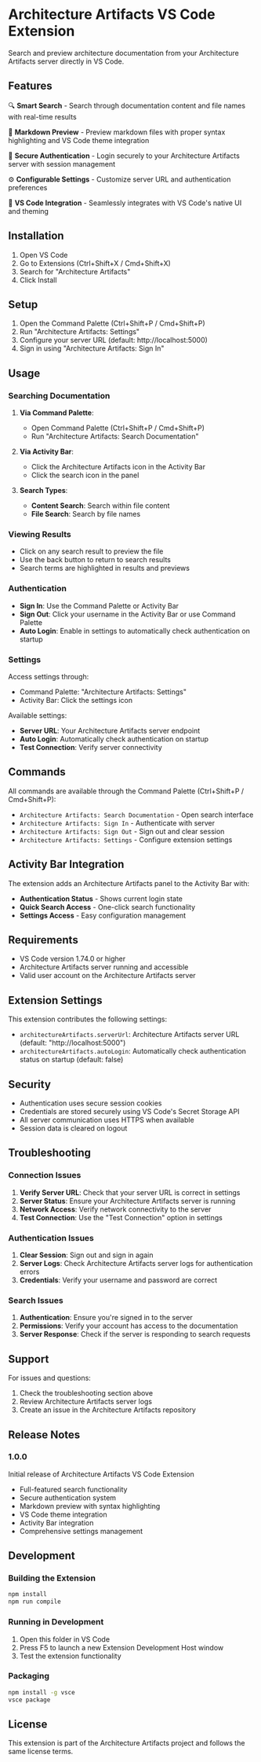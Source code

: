 # Architecture Artifacts VS Code Extension

Search and preview architecture documentation from your Architecture Artifacts server directly in VS Code.

## Features

🔍 **Smart Search** - Search through documentation content and file names with real-time results

📖 **Markdown Preview** - Preview markdown files with proper syntax highlighting and VS Code theme integration

🔐 **Secure Authentication** - Login securely to your Architecture Artifacts server with session management

⚙️ **Configurable Settings** - Customize server URL and authentication preferences

🎨 **VS Code Integration** - Seamlessly integrates with VS Code's native UI and theming

## Installation

1. Open VS Code
2. Go to Extensions (Ctrl+Shift+X / Cmd+Shift+X)
3. Search for "Architecture Artifacts"
4. Click Install

## Setup

1. Open the Command Palette (Ctrl+Shift+P / Cmd+Shift+P)
2. Run "Architecture Artifacts: Settings"
3. Configure your server URL (default: http://localhost:5000)
4. Sign in using "Architecture Artifacts: Sign In"

## Usage

### Searching Documentation

1. **Via Command Palette**: 
   - Open Command Palette (Ctrl+Shift+P / Cmd+Shift+P)
   - Run "Architecture Artifacts: Search Documentation"

2. **Via Activity Bar**:
   - Click the Architecture Artifacts icon in the Activity Bar
   - Click the search icon in the panel

3. **Search Types**:
   - **Content Search**: Search within file content
   - **File Search**: Search by file names

### Viewing Results

- Click on any search result to preview the file
- Use the back button to return to search results
- Search terms are highlighted in results and previews

### Authentication

- **Sign In**: Use the Command Palette or Activity Bar
- **Sign Out**: Click your username in the Activity Bar or use Command Palette
- **Auto Login**: Enable in settings to automatically check authentication on startup

### Settings

Access settings through:
- Command Palette: "Architecture Artifacts: Settings"
- Activity Bar: Click the settings icon

Available settings:
- **Server URL**: Your Architecture Artifacts server endpoint
- **Auto Login**: Automatically check authentication on startup
- **Test Connection**: Verify server connectivity

## Commands

All commands are available through the Command Palette (Ctrl+Shift+P / Cmd+Shift+P):

- `Architecture Artifacts: Search Documentation` - Open search interface
- `Architecture Artifacts: Sign In` - Authenticate with server
- `Architecture Artifacts: Sign Out` - Sign out and clear session
- `Architecture Artifacts: Settings` - Configure extension settings

## Activity Bar Integration

The extension adds an Architecture Artifacts panel to the Activity Bar with:

- **Authentication Status** - Shows current login state
- **Quick Search Access** - One-click search functionality
- **Settings Access** - Easy configuration management

## Requirements

- VS Code version 1.74.0 or higher
- Architecture Artifacts server running and accessible
- Valid user account on the Architecture Artifacts server

## Extension Settings

This extension contributes the following settings:

- `architectureArtifacts.serverUrl`: Architecture Artifacts server URL (default: "http://localhost:5000")
- `architectureArtifacts.autoLogin`: Automatically check authentication status on startup (default: false)

## Security

- Authentication uses secure session cookies
- Credentials are stored securely using VS Code's Secret Storage API
- All server communication uses HTTPS when available
- Session data is cleared on logout

## Troubleshooting

### Connection Issues

1. **Verify Server URL**: Check that your server URL is correct in settings
2. **Server Status**: Ensure your Architecture Artifacts server is running
3. **Network Access**: Verify network connectivity to the server
4. **Test Connection**: Use the "Test Connection" option in settings

### Authentication Issues

1. **Clear Session**: Sign out and sign in again
2. **Server Logs**: Check Architecture Artifacts server logs for authentication errors
3. **Credentials**: Verify your username and password are correct

### Search Issues

1. **Authentication**: Ensure you're signed in to the server
2. **Permissions**: Verify your account has access to the documentation
3. **Server Response**: Check if the server is responding to search requests

## Support

For issues and questions:

1. Check the troubleshooting section above
2. Review Architecture Artifacts server logs
3. Create an issue in the Architecture Artifacts repository

## Release Notes

### 1.0.0

Initial release of Architecture Artifacts VS Code Extension

- Full-featured search functionality
- Secure authentication system
- Markdown preview with syntax highlighting
- VS Code theme integration
- Activity Bar integration
- Comprehensive settings management

## Development

### Building the Extension

```bash
npm install
npm run compile
```

### Running in Development

1. Open this folder in VS Code
2. Press F5 to launch a new Extension Development Host window
3. Test the extension functionality

### Packaging

```bash
npm install -g vsce
vsce package
```

## License

This extension is part of the Architecture Artifacts project and follows the same license terms.